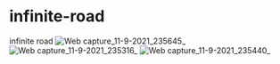 # infinite-road
infinite road
![Web capture_11-9-2021_235645_](https://user-images.githubusercontent.com/74392722/132958055-546a391a-31f0-4a99-9959-56363b17d019.jpeg)
![Web capture_11-9-2021_235316_](https://user-images.githubusercontent.com/74392722/132958051-7e9f680d-9485-49bd-9da8-473f98decf0e.jpeg)
![Web capture_11-9-2021_235440_](https://user-images.githubusercontent.com/74392722/132958054-a194f6ab-5379-406c-a79e-c25868f279d3.jpeg)
